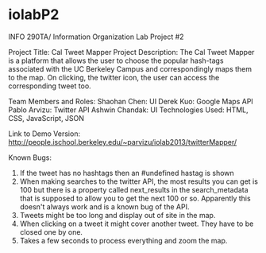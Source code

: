 iolabP2
=======

INFO 290TA/ Information Organization Lab
Project #2

Project Title: Cal Tweet Mapper
Project Description: The Cal Tweet Mapper is a platform that allows the user to choose the popular hash-tags associated with the UC Berkeley Campus and correspondingly maps them to the map. On clicking, the twitter icon, the user can access the corresponding tweet too.

Team Members and Roles:
Shaohan Chen: UI
Derek Kuo: Google Maps API
Pablo Arvizu: Twitter API
Ashwin Chandak: UI
Technologies Used: HTML, CSS, JavaScript, JSON

Link to Demo Version:  http://people.ischool.berkeley.edu/~parvizu/iolab2013/twitterMapper/

Known Bugs:
1. If the tweet has no hashtags then an #undefined hastag is shown
2. When making searches to the twitter API, the most results you can get is 100 but there is a property called next_results in the search_metadata that is supposed to allow you to get the next 100 or so. Apparently this doesn't always work and is a known bug of the API. 
3. Tweets might be too long and display out of site in the map.
4. When clicking on a tweet it might cover another tweet. They have to be closed one by one.
5. Takes a few seconds to process everything and zoom the map.


